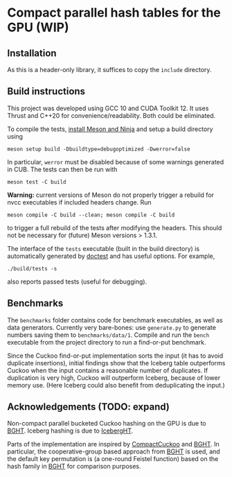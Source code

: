 # Compact parallel hash tables for the GPU (WIP)

## Installation

As this is a header-only library, it suffices to copy the `include` directory.

## Build instructions

This project was developed using GCC 10 and CUDA Toolkit 12.
It uses Thrust and C++20 for convenience/readability. Both could be eliminated.

To compile the tests,
[install Meson and Ninja](https://mesonbuild.com/Getting-meson.html)
and setup a build directory using
```
meson setup build -Dbuildtype=debugoptimized -Dwerror=false
```
In particular, `werror` must be disabled because of some warnings generated in
CUB. The tests can then be run with
```
meson test -C build
```

__Warning:__ current versions of Meson do not properly trigger a rebuild for
nvcc executables if included headers change.
Run
```
meson compile -C build --clean; meson compile -C build
```
to trigger a full rebuild of the tests after modifying the headers.
This should not be necessary for (future) Meson versions > 1.3.1.

The interface of the `tests` executable (built in the build directory) is
automatically generated by [doctest][] and has useful options. For example,
```
./build/tests -s
```
also reports passed tests (useful for debugging).

## Benchmarks

The `benchmarks` folder contains code for benchmark executables, as well as
data generators. Currently very bare-bones: use `generate.py` to generate
numbers saving them to `benchmarks/data/1`. Compile and run the `bench`
executable from the project directory to run a find-or-put benchmark.

Since the Cuckoo find-or-put implementation sorts the input (it has to avoid
duplicate insertions), initial findings show that the Iceberg table outperforms
Cuckoo when the input contains a reasonable number of duplicates. If
duplication is very high, Cuckoo will outperform Iceberg, because of lower
memory use. (Here Iceberg could also benefit from deduplicating the input.)

## Acknowledgements (TODO: expand)

Non-compact parallel bucketed Cuckoo hashing on the GPU is due to [BGHT][].
Iceberg hashing is due to [IcebergHT][].

Parts of the implementation are inspired by [CompactCuckoo][] and [BGHT][].
In particular, the cooperative-group based approach from [BGHT][] is used,
and the default key permutation is (a one-round Feistel function) based on the
hash family in [BGHT][] for comparison purposes.

[BGHT]: https://github.com/owensgroup/BGHT
[CompactCuckoo]: https://github.com/DaanWoltgens/CompactCuckoo
[doctest]: https://github.com/doctest/doctest
[IcebergHT]: https://arxiv.org/abs/2210.04068
